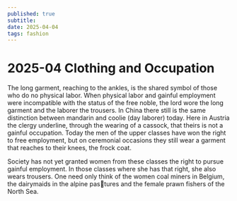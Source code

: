 ```yaml
---
published: true
subtitle: 
date: 2025-04-04
tags: fashion
---
```


# 2025-04 Clothing and Occupation

The long garment, reaching to the ankles, is the shared symbol of those who do no physical labor. When physical labor and gainful employment were incompatible with the status of the free noble, the lord wore the long garment and the laborer the trousers. In China there still is the same distinction between mandarin and coolie (day laborer) today. Here in Austria the clergy underline, through the wearing of a cassock, that theirs is not a gainful occupation. Today the men of the upper classes have won the right to free employment, but on ceremonial occasions they still wear a garment that reaches to their knees, the frock coat. 

Society has not yet granted women from these classes the right to pursue gainful employment. In those classes where she has that right, she also wears trousers. One need only think of the women coal miners in Belgium, the dairymaids in the alpine pastures and the female prawn fishers of the North Sea.